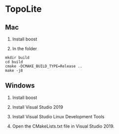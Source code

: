 # TopoLite

## Mac

1. Install boost

2. In the folder
```
mkdir build
cd build
cmake -DCMAKE_BUILD_TYPE=Release ..
make -j8
```


## Windows

1. Install boost

2. Install Visual Studio 2019

3. Install Visual Studio Linux Development Tools

4. Open the CMakeLists.txt file in Visual Studio 2019.